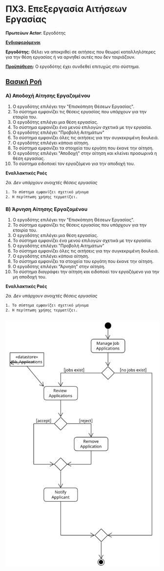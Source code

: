 # ΠΧ3. Επεξεργασία Αιτήσεων Εργασίας

**Πρωτεύων Actor**: Εργοδότης

<u>**Ενδιαφερόμενοι**</u>

**Εργοδότης**: Θέλει να αποκριθεί σε αιτήσεις που θεωρεί καταλληλότερες για την θέση εργασίας ή να αρνηθεί αυτές που δεν ταιριάζουν.

<u>**Προϋπόθεση</u>:** Ο εργοδότης έχει συνδεθεί επιτυχώς στο σύστημα.


## <u>Βασική Ροή</u>

### Α) Αποδοχή Αίτησης Εργαζομένου

1. Ο εργοδότης επιλέγει την "Επισκόπηση Θέσεων Εργασίας".
2. Το σύστημα εμφανίζει τις θέσεις εργασίας που υπάρχουν για την εταιρία του.
3. Ο εργοδότης επιλέγει μια θέση εργασίας.
4. Το σύστημα εμφανίζει ένα μενού επιλογών σχετικά με την εργασία.
5. Ο εργοδότης επιλέγει "Προβολή Αιτημάτων"
6. Το σύστημα εμφανίζει όλες τις αιτήσεις για την συγκεκριμένη δουλειά.
7. Ο εργοδότης επιλέγει κάποια αίτηση.
8. Το σύστημα εμφανίζει τα στοιχεία του εργάτη που έκανε την αίτηση.
9. Ο εργοδότης επιλέγει "Αποδοχή" στην αίτηση και κλείνει προσωρινά η θέση εργασίας.
11. Το σύστημα ειδοποιεί τον εργαζόμενο για την αποδοχή του.


**Εναλλακτικές Ροές**

*2α. Δεν υπάρχουν ανοιχτές θέσεις εργασίας* 

    1. Το σύστημα εμφανίζει σχετικό μήνυμα
    2. Η περίπτωση χρήσης τερματίζει.  


### Β) Άρνηση Αίτησης Εργαζομένου

1. Ο εργοδότης επιλέγει την "Επισκόπηση Θέσεων Εργασίας".
2. Το σύστημα εμφανίζει τις θέσεις εργασίας που υπάρχουν για την εταιρία του.
3. Ο εργοδότης επιλέγει μια θέση εργασίας.
4. Το σύστημα εμφανίζει ένα μενού επιλογών σχετικά με την εργασία.
5. Ο εργοδότης επιλέγει "Προβολή Αιτημάτων"
6. Το σύστημα εμφανίζει όλες τις αιτήσεις για την συγκεκριμένη δουλειά.
7. Ο εργοδότης επιλέγει κάποια αίτηση.
8. Το σύστημα εμφανίζει τα στοιχεία του εργάτη που έκανε την αίτηση.
9. Ο εργοδότης επιλέγει "Άρνηση" στην αίτηση.
10. Το σύστημα διαγράφει την αίτηση και ειδοποιεί τον εργαζόμενο για την μη αποδοχή του.

**Εναλλακτικές Ροές**

*2α. Δεν υπάρχουν ανοιχτές θέσεις εργασίας* 

    1. Το σύστημα εμφανίζει σχετικό μήνυμα
    2. Η περίπτωση χρήσης τερματίζει.  


## ![Activity Diagram](docs/../../images/activity-update-job-applications.png)
